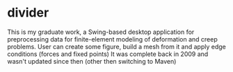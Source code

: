 divider
=======

This is my graduate work, a Swing-based desktop application for preprocessing data for finite-element modeling 
of deformation and creep problems. User can create some figure, build a mesh from it and apply edge conditions 
(forces and fixed points)
It was complete back in 2009 and wasn't updated since then (other then switching to Maven)
